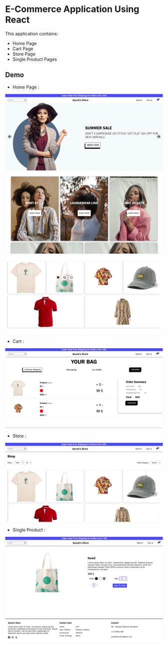 # E-Commerce Application Using React
This application contains: 
- Home Page
- Cart Page 
- Store Page 
- Single Product Pages


## Demo
- Home Page : 

![Alt text](public/assets/im1.png)
![Alt text](public/assets/im2.png)
![Alt text](public/assets/im3.png)
- Cart : 

![Alt text](public/assets/im4.png)

- Store :

![Alt text](public/assets/im5.png)

- Single Product :

![Alt text](public/assets/im6.png)
![Alt text](public/assets/im7.png)